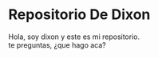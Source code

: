 <h1>
  Repositorio De Dixon
</h1>

<p>
  Hola, soy dixon y este es mi repositorio.<br>
  te preguntas, ¿que hago aca? 
</p>
